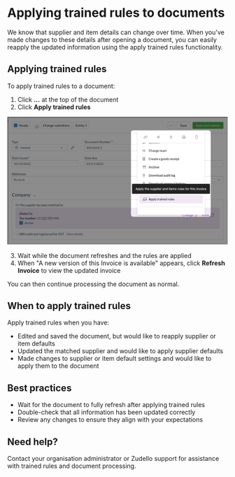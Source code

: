 # Applying trained rules to documents

We know that supplier and item details can change over time. When you've made changes to these details after opening a document, you can easily reapply the updated information using the apply trained rules functionality.

## Applying trained rules

To apply trained rules to a document:

1. Click **...** at the top of the document
2. Click **Apply trained rules**

![](../images/CleanShot%202025-03-23%20at%2007.41.08@2x.png)

3. Wait while the document refreshes and the rules are applied
4. When "A new version of this Invoice is available" appears, click **Refresh Invoice** to view the updated invoice

You can then continue processing the document as normal.

## When to apply trained rules

Apply trained rules when you have:

- Edited and saved the document, but would like to reapply supplier or item defaults
- Updated the matched supplier and would like to apply supplier defaults
- Made changes to supplier or item default settings and would like to apply them to the document

## Best practices

- Wait for the document to fully refresh after applying trained rules
- Double-check that all information has been updated correctly
- Review any changes to ensure they align with your expectations

## Need help?

Contact your organisation administrator or Zudello support for assistance with trained rules and document processing.